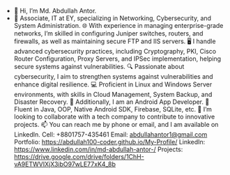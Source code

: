 - 👋 Hi, I’m Md. Abdullah Antor.
- 🔐 Associate, IT at EY, specializing in Networking, Cybersecurity, and System Administration.
🌐 With experience in managing enterprise-grade networks, I’m skilled in configuring Juniper switches, routers, and firewalls, as well as maintaining secure FTP and IIS servers.
🖥️ I handle advanced cybersecurity practices, including Cryptography, PKI, Cisco Router Configuration, Proxy Servers, and IPSec implementation, helping secure systems against vulnerabilities.
🔍 Passionate about cybersecurity, I aim to strengthen systems against vulnerabilities and enhance digital resilience.
💻 Proficient in Linux and Windows Server environments, with skills in Cloud Management, System Backup, and Disaster Recovery.
💞️ Additionally, I am an Android App Developer.
🌱 Fluent in Java, OOP, Native Android SDK, Firebase, SQLite, etc.
👀 I’m looking to collaborate with a tech company to contribute to innovative projects.
📫 You can reach me by phone or email, and I am available on LinkedIn.
Cell: +8801757-435461
Email: abdullahantor1@gmail.com
Portfolio: https://abdullah100-coder.github.io/My-Profile/
LinkedIn: https://www.linkedin.com/in/md-abdullah-antor-/
Projects: https://drive.google.com/drive/folders/1ChH-vA9ETWVIXjX3ibO97wLE77xK4_8b
